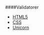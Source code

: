####Validatorer

* [HTML5](http://validator.w3.org/check/referer)
* [CSS](http://jigsaw.w3.org/css-validator/check/referer)
* [Unicorn](http://validator.w3.org/unicorn/check?ucn_uri=referer&amp;ucn_task=conformance)
